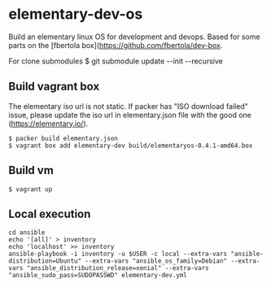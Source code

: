 # elementary-dev-os

Build an elementary linux OS for development and devops.
Based for some parts on the [fbertola box](https://github.com/fbertola/dev-box.

For clone submodules
$ git submodule update --init --recursive

## Build vagrant box

The elementary iso url is not static.
If packer has "ISO download failed" issue, please update the iso url in elementary.json file with the good one (https://elementary.io/).

```
$ packer build elementary.json
$ vagrant box add elementary-dev build/elementaryos-0.4.1-amd64.box
```

## Build vm

```
$ vagrant up
```

## Local execution

```
cd ansible
echo '[all]' > inventory
echo 'localhost' >> inventory
ansible-playbook -i inventory -u $USER -c local --extra-vars "ansible-distribution=Ubuntu" --extra-vars "ansible_os_family=Debian" --extra-vars "ansible_distribution_release=xenial" --extra-vars "ansible_sudo_pass=SUDOPASSWD" elementary-dev.yml
```
